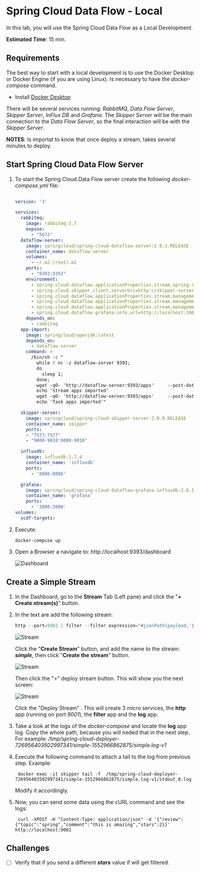 # Spring Cloud Data Flow - Local

In this lab, you will use the Spring Cloud Data Flow as a Local Development.

**Estimated Time**: 15 min.

## **Requirements**

The best way to start with a local development is to use the Docker Desktop or Docker Engine (if you are using Linux). Is necessary to have the *docker-compose* command.

- Install [Docker Desktop](https://www.docker.com/products/docker-desktop)

There will be several services running: *RabbitMQ*, *Data Flow Server*, *Skipper Server*, *InFlux DB* and *Grafana*. The *Skipper Server* will be the main connection to the *Data Flow Server*, so the final interaction will be with the *Skipper Server*.

**NOTES**: Is importat to know that once deploy a stream, takes several minutes to deploy.


## Start Spring Cloud Data Flow Server

1. To start the Spring Cloud Data Flow server create the following *docker-compose.yml* file:

    ```yaml
    
    version: '3'

    services:
      rabbitmq:
        image: rabbitmq:3.7
        expose:
          - "5672"
      dataflow-server:
        image: springcloud/spring-cloud-dataflow-server:2.0.1.RELEASE
        container_name: dataflow-server
        volumes:
          - ~/.m2:/root/.m2
        ports:
          - "9393:9393"
        environment:
          - spring.cloud.dataflow.applicationProperties.stream.spring.rabbitmq.host    =rabbitmq
          - spring.cloud.skipper.client.serverUri=http://skipper-server:7577/api
          - spring.cloud.dataflow.applicationProperties.stream.management.metrics.e    xport.influx.enabled=true
          - spring.cloud.dataflow.applicationProperties.stream.management.metrics.e    xport.influx.db=myinfluxdb
          - spring.cloud.dataflow.applicationProperties.stream.management.metrics.e    xport.influx.uri=http://influxdb:8086
          - spring.cloud.dataflow.grafana-info.url=http://localhost:3000
        depends_on:
          - rabbitmq
      app-import:
        image: springcloud/openjdk:latest
        depends_on:
          - dataflow-server
        command: >
          /bin/sh -c "
            while ! nc -z dataflow-server 9393;
            do
              sleep 1;
            done;
            wget -qO- 'http://dataflow-server:9393/apps'     --post-data='uri=http://bit.ly/    Einstein-GA-stream-applications-rabbit-maven&force=true';
            echo 'Stream apps imported'
            wget -qO- 'http://dataflow-server:9393/apps'     --post-data='uri=http://bit.ly/    Elston-GA-task-applications-maven&force=true';
            echo 'Task apps imported'"
    
      skipper-server:
        image: springcloud/spring-cloud-skipper-server:2.0.0.RELEASE
        container_name: skipper
        ports:
        - "7577:7577"
        - "9000-9010:9000-9010"
    
      influxdb:
        image: influxdb:1.7.4
        container_name: 'influxdb'
        ports:
          - '8086:8086'
    
      grafana:
        image: springcloud/spring-cloud-dataflow-grafana-influxdb:2.0.1.RELEASE
        container_name: 'grafana'
        ports:
          - '3000:3000'
    volumes:
      scdf-targets:

    ```

2. Execute:

    ```shell
    docker-compuse up
    ```

3. Open a Browser a navigate to: http://localhost:9393/dashboard

    ![Dashboard](06-spring-cloud-dataflow-local-01.png)



## Create a Simple Stream

1. In the Dashboard, go to the **Stream** Tab (Left pane) and click the "**+ Create stream(s)**" button.

2. In the text are add the following stream:

    ```groovy
    http --port=9001 | filter --filter.expression="#jsonPath(payload,'$.review.stars') >= 3" | log

    ```

    ![Stream](06-spring-cloud-dataflow-local-02.png)

    Click the "**Create Stream**" button, and add the name to the stream: ***simple***, then click "**Create the stream**" button.

    ![Stream](06-spring-cloud-dataflow-local-03.png)

    Then click the ">" deploy stream button. This will show you the next screen:

    ![Stream](06-spring-cloud-dataflow-local-04.png)

    Click the "Deploy Stream" . This will create 3 micro services, the **http** app (running on port *9001*), the **filter** app and the **log** app.

3. Take a look at the logs of the *docker-compose* and locate the **log** app log. Copy the whole path, because you will neded that in the next step. For example: */tmp/spring-cloud-deployer-726956403502997341/simple-1552966862875/simple.log-v1*
4. Execute the following command to attach a tail to the log from previous step. Example:

    ```shell
     docker exec -it skipper tail -f  /tmp/spring-cloud-deployer-726956403502997341/simple-1552966862875/simple.log-v1/stdout_0.log
    ```

    Modify it accordingly.

5. Now, you can send some data using the cURL command and see the logs:
    ```shell
     curl -XPOST -H "Content-Type: application/json" -d '{"review":{"topic":"spring","comment":"this is amazing","stars":2}}' http://localhost:9001
    ```



## Challenges

- [ ] Verify that if you send a different ***stars*** value if will get filtered.
